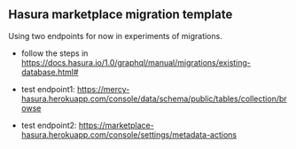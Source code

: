## Hasura marketplace migration template

Using two endpoints for now in experiments of migrations.

* follow the steps in https://docs.hasura.io/1.0/graphql/manual/migrations/existing-database.html#

* test endpoint1: https://mercy-hasura.herokuapp.com/console/data/schema/public/tables/collection/browse

* test endpoint2: https://marketplace-hasura.herokuapp.com/console/settings/metadata-actions